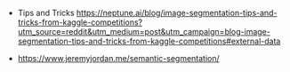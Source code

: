 - Tips and Tricks https://neptune.ai/blog/image-segmentation-tips-and-tricks-from-kaggle-competitions?utm_source=reddit&utm_medium=post&utm_campaign=blog-image-segmentation-tips-and-tricks-from-kaggle-competitions#external-data 

+ https://www.jeremyjordan.me/semantic-segmentation/
